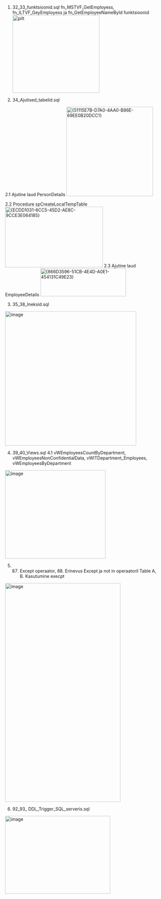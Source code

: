 1. 32_33_funktsioonid.sql
   fn_MSTVF_GetEmployess, fn_ILTVF_GeyEmployess ja fn_GetEmployeeNameById funktsioonid
   <img width="280" height="250" alt="pilt" src="https://github.com/user-attachments/assets/6cae3f1d-adba-44f5-97f0-9566b91d4dc6" />

2. 34_Ajutised_tabelid.sql

2.1 Ajutine laud PersonDetails
<img width="279" height="287" alt="{51115E7B-D7A0-4AA0-B86E-69EE0B20DCC1}" src="https://github.com/user-attachments/assets/fa0faa7f-bd1f-4e97-b113-b668f15d3458" />

2.2 Procedure spCreateLocalTempTable
<img width="315" height="195" alt="{ECDD1031-6CC5-45D2-AE8C-9CCE3E064185}" src="https://github.com/user-attachments/assets/cece916a-9dc4-4505-ab53-25194f3b0098" />
2.3 Ajutine laud EmployeeDetails
<img width="276" height="90" alt="{866D3596-51CB-4E4D-A0E1-454131C49E23}" src="https://github.com/user-attachments/assets/0ecb7b9f-eaf3-4f7b-9c0b-7fd387d113d0" />

3. 35_38_Ineksid.sql
<img width="423" height="432" alt="image" src="https://github.com/user-attachments/assets/c4267ff5-9dcf-4dc6-a603-bda275e7bb59" />

4. 39_40_Views.sql
   4.1 vWEmployeesCountByDepartment, vWEmployeesNonConfidentialData, vWITDepartment_Employees, vWEmployeesByDepartment
<img width="324" height="284" alt="image" src="https://github.com/user-attachments/assets/ec65b9a5-9c36-46c2-a982-f97aabda979e" />

5. 87. Except operaator, 88. Erinevus Except ja not in operaatoril
Table A, B. Kasutumine execpt
<img width="372" height="703" alt="image" src="https://github.com/user-attachments/assets/0c77890b-c9ba-494b-a6d9-91b126fce299" />

6. 92_93_ DDL_Trigger_SQL_serveris.sql

<img width="339" height="250" alt="image" src="https://github.com/user-attachments/assets/009e3a22-6cf7-40fa-ae59-985cf454934f" />
